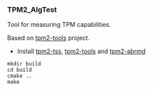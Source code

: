 ### TPM2_AlgTest

Tool for measuring TPM capabilities.

Based on [tpm2-tools](https://github.com/tpm2-software/tpm2-tools) project.

* Install [tpm2-tss](https://github.com/tpm2-software/tpm2-tss), [tpm2-tools](https://github.com/tpm2-software/tpm2-tools) and [tpm2-abrmd](https://github.com/tpm2-software/tpm2-abrmd)

```
mkdir build
cd build
cmake ..
make
```
